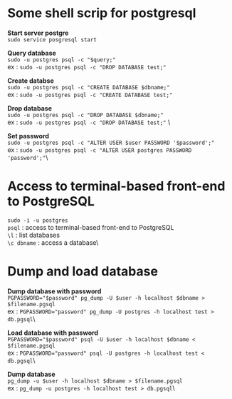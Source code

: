 # Some shell scrip for postgresql

**Start server postgre** \
`sudo service posgresql start`

**Query database** \
`sudo -u postgres psql -c "$query;"`\
ex : `sudo -u postgres psql -c "DROP DATABASE test;"`

**Create databse** \
`sudo -u postgres psql -c "CREATE DATABASE $dbname;"` \
ex : `sudo -u postgres psql -c "CREATE DATABASE test;"`

**Drop database** \
`sudo -u postgres psql -c "DROP DATABASE $dbname;"` \
ex : `sudo -u postgres psql -c "DROP DATABASE test;"` \

**Set password** \
`sudo -u postgres psql -c "ALTER USER $user PASSWORD '$password';"`\
ex : `sudo -u postgres psql -c "ALTER USER postgres PASSWORD 'password';"`\

# Access to terminal-based front-end to PostgreSQL
`sudo -i -u postgres`\
`psql`	: access to terminal-based front-end to PostgreSQL\
`\l`  	:  list databases\
`\c dbname` :  access a database\

# Dump and load database
**Dump database with password**\
`PGPASSWORD="$password" pg_dump -U $user -h localhost $dbname > $filename.pgsql`\
ex : `PGPASSWORD="password" pg_dump -U postgres -h localhost test > db.pgsql`\

**Load database with password**\
`PGPASSWORD="$password" psql -U $user -h localhost $dbname < $filename.pgsql`\
ex : `PGPASSWORD="password" psql -U postgres -h localhost test < db.pgsql`\

**Dump database**\
`pg_dump -u $user -h localhost $dbname > $filename.pgsql`\
ex : `pg_dump -u postgres -h localhost test > db.pgsql`\
